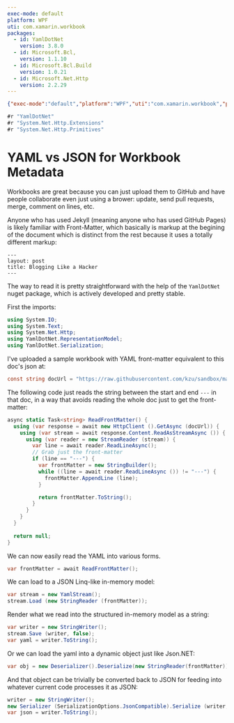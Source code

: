 ```yaml
---
exec-mode: default
platform: WPF
uti: com.xamarin.workbook
packages:
  - id: YamlDotNet
    version: 3.8.0
  - id: Microsoft.Bcl,
    version: 1.1.10
  - id: Microsoft.Bcl.Build
    version: 1.0.21
  - id: Microsoft.Net.Http
    version: 2.2.29
---
```

```json
{"exec-mode":"default","platform":"WPF","uti":"com.xamarin.workbook","packages":[{"id":"Microsoft.Bcl","version":"1.1.10"},{"id":"Microsoft.Net.Http","version":"2.2.29"},{"id":"YamlDotNet","version":"3.8.0"},{"id":"Microsoft.Bcl.Build","version":"1.0.21"}]}
```

```csharp
#r "YamlDotNet"
#r "System.Net.Http.Extensions"
#r "System.Net.Http.Primitives"
```

# YAML vs JSON for Workbook Metadata

Workbooks are great because you can just upload them to GitHub and have people collaborate
even just using a brower: update, send pull requests, merge, comment on lines, etc.

Anyone who has used Jekyll (meaning anyone who has used GitHub Pages) is likely familiar
with Front-Matter, which basically is markup at the begining of the document which is
distinct from the rest because it uses a totally different markup:

    ---
    layout: post
    title: Blogging Like a Hacker
    ---

The way to read it is pretty straightforward with the help of the `YamlDotNet` nuget
package, which is actively developed and pretty stable.

First the imports:

```csharp
using System.IO;
using System.Text;
using System.Net.Http;
using YamlDotNet.RepresentationModel;
using YamlDotNet.Serialization;
```

I've uploaded a sample workbook with YAML front-matter equivalent to this doc's json at:

```csharp
const string docUrl = "https://raw.githubusercontent.com/kzu/sandbox/master/YamlFrontMatter.md";
```

The following code just reads the string between the start and end `---` in that doc, 
in a way that avoids reading the whole doc just to get the front-matter: 

```csharp
async static Task<string> ReadFrontMatter() {
  using (var response = await new HttpClient ().GetAsync (docUrl)) {
    using (var stream = await response.Content.ReadAsStreamAsync ()) {
      using (var reader = new StreamReader (stream)) {
        var line = await reader.ReadLineAsync();
        // Grab just the front-matter
        if (line == "---") {
          var frontMatter = new StringBuilder();
          while ((line = await reader.ReadLineAsync ()) != "---") {
            frontMatter.AppendLine (line);
          }

          return frontMatter.ToString();
        }
      }
    }
  }
  
  return null;
}
```

We can now easily read the YAML into various forms.

```csharp
var frontMatter = await ReadFrontMatter();
```

We can load to a JSON Linq-like in-memory model:
```csharp
var stream = new YamlStream();
stream.Load (new StringReader (frontMatter));
```

Render what we read into the structured in-memory model 
as a string:
```csharp
var writer = new StringWriter();
stream.Save (writer, false);
var yaml = writer.ToString();
```

Or we can load the yaml into a dynamic object just like 
Json.NET:

```csharp
var obj = new Deserializer().Deserialize(new StringReader(frontMatter));
```


And that object can be trivially be converted back to JSON for feeding 
into whatever current code processes it as JSON:

```csharp
writer = new StringWriter();
new Serializer (SerializationOptions.JsonCompatible).Serialize (writer, obj);
var json = writer.ToString();
```

